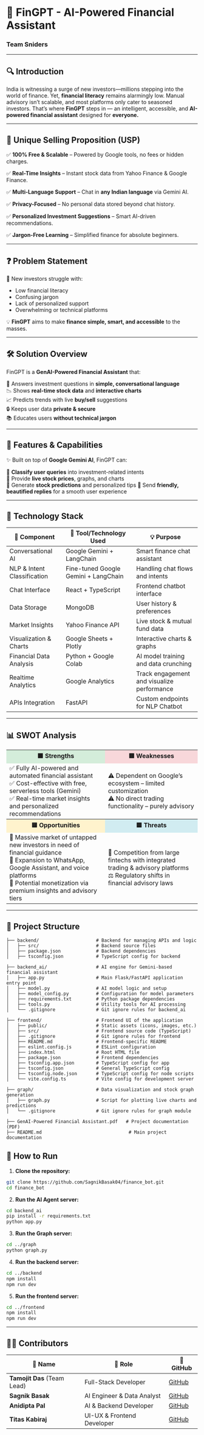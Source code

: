 # 💸 **FinGPT - AI-Powered Financial Assistant**
### Team Sniders
---

## 🔍 Introduction
India is witnessing a surge of new investors—millions stepping into the world of finance. Yet, **financial literacy** remains alarmingly low. Manual advisory isn’t scalable, and most platforms only cater to seasoned investors. That’s where **FinGPT** steps in — an intelligent, accessible, and **AI-powered financial assistant** designed for **everyone.**

---

## 🌟 Unique Selling Proposition (USP)
✅ **100% Free & Scalable** – Powered by Google tools, no fees or hidden charges. 

✅ **Real-Time Insights** – Instant stock data from Yahoo Finance & Google Finance.

✅ **Multi-Language Support** – Chat in **any Indian language** via Gemini AI.  

✅ **Privacy-Focused** – No personal data stored beyond chat history.  

✅ **Personalized Investment Suggestions** – Smart AI-driven recommendations. 

✅ **Jargon-Free Learning** – Simplified finance for absolute beginners.  

---

## ❓ Problem Statement
🚫 New investors struggle with:
- Low financial literacy
- Confusing jargon
- Lack of personalized support
- Overwhelming or technical platforms

💡 **FinGPT** aims to make **finance simple, smart, and accessible** to the masses.

---

## 🛠️ Solution Overview
FinGPT is a **GenAI-Powered Financial Assistant** that:

💬 Answers investment questions in **simple, conversational language**  
📉 Shows **real-time stock data** and **interactive charts**  
📈 Predicts trends with live **buy/sell** suggestions   
🔒 Keeps user data **private & secure**  
📚 Educates users **without technical jargon**

---

## 🧠 Features & Capabilities
✨ Built on top of **Google Gemini AI**, FinGPT can:

🔹 **Classify user queries** into investment-related intents  
🔹 Provide **live stock prices**, graphs, and charts  
🔹 Generate **stock predictions** and personalized tips 
🔹 Send **friendly, beautified replies** for a smooth user experience  

---

## 🧰 Technology Stack

| 🧩 Component                | 🔧 Tool/Technology Used                             | 💡 Purpose                                           |
|----------------------------|-----------------------------------------------------|------------------------------------------------------|
| Conversational AI          | Google Gemini + LangChain                           | Smart finance chat assistant                         |
| NLP & Intent Classification| Fine-tuned Google Gemini + LangChain                | Handling chat flows and intents                      |
| Chat Interface              | React + TypeScript                                 | Frontend chatbot interface                           |
| Data Storage               | MongoDB                      | User history & preferences                 |
| Market Insights            | Yahoo Finance API            | Live stock & mutual fund data              |
| Visualization & Charts     | Google Sheets + Plotly       | Interactive charts & graphs                |
| Financial Data Analysis    | Python + Google Colab        | AI model training and data crunching       |
| Realtime Analytics         | Google Analytics             | Track engagement and visualize performance |
| APIs Integration           | FastAPI                      | Custom endpoints for NLP Chatbot           |

---

## 📊 SWOT Analysis
<table>
  <tr>
    <th style="background-color:#d4edda;">🟩 Strengths</th>
    <th style="background-color:#f8d7da;">🟥 Weaknesses</th>
  </tr>
  <tr>
    <td>
      ✅ Fully AI-powered and automated financial assistant<br>
      ✅ Cost-effective with free, serverless tools (Gemini)<br>
      ✅ Real-time market insights and personalized recommendations<br>
    </td>
    <td>
      ⚠️ Dependent on Google’s ecosystem – limited customization<br>
      ⚠️ No direct trading functionality – purely advisory
    </td>
  </tr>
  <tr>
    <th style="background-color:#fff3cd;">🟨 Opportunities</th>
    <th style="background-color:#d1ecf1;">🟦 Threats</th>
  </tr>
  <tr>
    <td>
      🚀 Massive market of untapped new investors in need of financial guidance<br>
      📱 Expansion to WhatsApp, Google Assistant, and voice platforms<br>
      💼 Potential monetization via premium insights and advisory tiers
    </td>
    <td>
      🧠 Competition from large fintechs with integrated trading & advisory platforms<br>
      ⚖️ Regulatory shifts in financial advisory laws
    </td>
  </tr>
</table>


---

## 📁 Project Structure
```
├── backend/                     # Backend for managing APIs and logic
│   ├── src/                     # Backend source files
│   ├── package.json             # Backend dependencies
│   ├── tsconfig.json            # TypeScript config for backend

├── backend_ai/                  # AI engine for Gemini-based financial assistant
│   ├── app.py                   # Main Flask/FastAPI application entry point
│   ├── model.py                 # AI model logic and setup
│   ├── model_config.py          # Configuration for model parameters
│   ├── requirements.txt         # Python package dependencies
│   ├── tools.py                 # Utility tools for AI processing
│   └── .gitignore               # Git ignore rules for backend_ai

├── frontend/                    # Frontend UI of the application
│   ├── public/                  # Static assets (icons, images, etc.)
│   ├── src/                     # Frontend source code (TypeScript)
│   ├── .gitignore               # Git ignore rules for frontend
│   ├── README.md                # Frontend-specific README
│   ├── eslint.config.js         # ESLint configuration
│   ├── index.html               # Root HTML file
│   ├── package.json             # Frontend dependencies
│   ├── tsconfig.app.json        # TypeScript config for app
│   ├── tsconfig.json            # General TypeScript config
│   ├── tsconfig.node.json       # TypeScript config for node scripts
│   └── vite.config.ts           # Vite config for development server

├── graph/                       # Data visualization and stock graph generation
│   ├── graph.py                 # Script for plotting live charts and predictions
│   └── .gitignore               # Git ignore rules for graph module

├── GenAI-Powered Financial Assistant.pdf   # Project documentation (PDF)
├── README.md                                # Main project documentation
```

## 🚀 How to Run

1. **Clone the repository:**
```bash
git clone https://github.com/SagnikBasak04/finance_bot.git
cd finance_bot
```

2. **Run the AI Agent server:**
```bash
cd backend_ai
pip install -r requirements.txt
python app.py
```

3. **Run the Graph server:**
```bash
cd ../graph
python graph.py
```

4. **Run the backend server:**
```bash
cd ../backend
npm install
npm run dev
```

5. **Run the frontend server:**
```bash
cd ../frontend
npm install
npm run dev
```

---

## 👨‍💻 Contributors

| 👤 Name           | 💼 Role                    | 🔗 GitHub             |
|------------------|----------------------------|------------------------|
| **Tamojit Das** (Team Lead)  | Full-Stack Developer        | [GitHub](https://github.com/Tamoziit)            |
| **Sagnik Basak** | AI Engineer & Data Analyst     | [GitHub](https://github.com/SagnikBasak04)            |
| **Anidipta Pal** | AI & Backend Developer     | [GitHub](https://github.com/Anidipta) |
| **Titas Kabiraj** | UI-UX & Frontend Developer            | [GitHub](https://github.com/titas-kabiraj)            |
